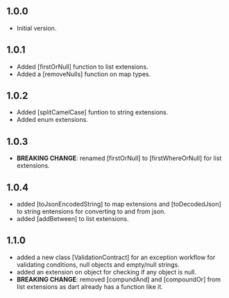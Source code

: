 ## 1.0.0

- Initial version.

## 1.0.1

- Added [firstOrNull] function to list extensions.
- Added a [removeNulls] function on map types.

## 1.0.2

- Added [splitCamelCase] funtion to string extensions.
- Added enum extensions.

## 1.0.3

- **BREAKING CHANGE**: renamed [firstOrNull] to [firstWhereOrNull] for list extensions.

## 1.0.4

- added [toJsonEncodedString] to map extensions and [toDecodedJson] to string entensions for converting to and from json.
- added [addBetween] to list extensions.

## 1.1.0
- added a new class [ValidationContract] for an exception workflow for validating conditions, null objects and empty/null strings.
- added an extension on object for checking if any object is null.
- **BREAKING CHANGE**: removed [compundAnd] and [compoundOr] from list extensions as dart already has a function like it.
